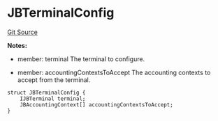 # JBTerminalConfig
[Git Source](https://github.com/Bananapus/nana-core/blob/1fb5688d98a7c6e49f86f6a7e868a61ef4c2409a/src/structs/JBTerminalConfig.sol)

**Notes:**
- member: terminal The terminal to configure.

- member: accountingContextsToAccept The accounting contexts to accept from the terminal.


```solidity
struct JBTerminalConfig {
    IJBTerminal terminal;
    JBAccountingContext[] accountingContextsToAccept;
}
```

